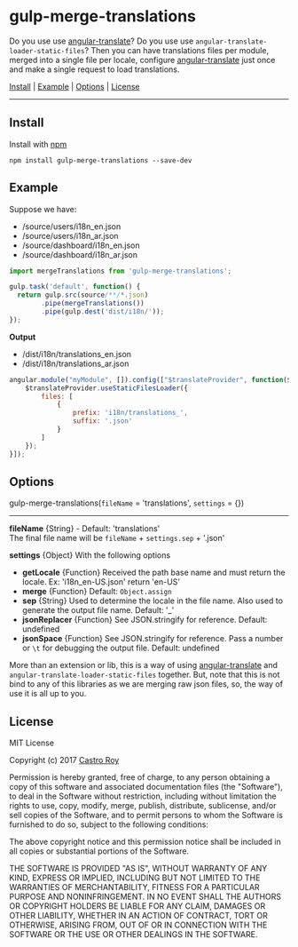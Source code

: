 # gulp-merge-translations 
Do you use use [angular-translate](https://github.com/angular-translate/angular-translate)? Do you use use `angular-translate-loader-static-files`?
Then you can have translations files per module, merged into a single file per locale, configure [angular-translate](https://github.com/angular-translate/angular-translate) just once and make a single request to load translations.

<a href="#install">Install</a> |
<a href="#example">Example</a> |
<a href="#options">Options</a> |
<a href="#license">License</a>

----

## Install

Install with [npm](https://npmjs.org/package/gulp-merge-translations)

```
npm install gulp-merge-translations --save-dev
```

## Example
Suppose we have:
- /source/users/i18n_en.json
- /source/users/i18n_ar.json
- /source/dashboard/i18n_en.json
- /source/dashboard/i18n_ar.json

```js
import mergeTranslations from 'gulp-merge-translations';

gulp.task('default', function() {
  return gulp.src(source/**/*.json)
        .pipe(mergeTranslations())
        .pipe(gulp.dest('dist/i18n/'));
});
```

**Output**
- /dist/i18n/translations_en.json
- /dist/i18n/translations_ar.json

```js
angular.module("myModule", []).config(["$translateProvider", function($translateProvider) {
    $translateProvider.useStaticFilesLoader({
        files: [
            {
                prefix: 'i18n/translations_',
                suffix: '.json'
            }
        ]
    });
}]);
```

## Options

gulp-merge-translations(`fileName` = 'translations', `settings` = {})

----

**fileName** {String} - Default: 'translations'  
The final file name will be `fileName` + `settings.sep` + '.json'

**settings** {Object} With the following options  
 - **getLocale** {Function} Received the path base name and must return the locale. Ex: 'i18n_en-US.json' return 'en-US'
 - **merge** {Function} Default: `Object.assign`
 - **sep** {String} Used to determine the locale in the file name. Also used to generate the output file name. Default: '_'
 - **jsonReplacer** {Function} See JSON.stringify for reference. Default: undefined
 - **jsonSpace** {Function} See JSON.stringify for reference. Pass a number or `\t` for debugging the output file. Default: undefined

 
More than an extension or lib, this is a way of using [angular-translate](https://github.com/angular-translate/angular-translate) and `angular-translate-loader-static-files` together. But, note that this is not bind to any of this libraries as we are merging raw json files, so, the way of use it is all up to you.  


## License

MIT License

Copyright (c) 2017 [Castro Roy](https://www.linkedin.com/in/castro-roy-152936a1)

Permission is hereby granted, free of charge, to any person obtaining a copy
of this software and associated documentation files (the "Software"), to deal
in the Software without restriction, including without limitation the rights
to use, copy, modify, merge, publish, distribute, sublicense, and/or sell
copies of the Software, and to permit persons to whom the Software is
furnished to do so, subject to the following conditions:

The above copyright notice and this permission notice shall be included in all
copies or substantial portions of the Software.

THE SOFTWARE IS PROVIDED "AS IS", WITHOUT WARRANTY OF ANY KIND, EXPRESS OR
IMPLIED, INCLUDING BUT NOT LIMITED TO THE WARRANTIES OF MERCHANTABILITY,
FITNESS FOR A PARTICULAR PURPOSE AND NONINFRINGEMENT. IN NO EVENT SHALL THE
AUTHORS OR COPYRIGHT HOLDERS BE LIABLE FOR ANY CLAIM, DAMAGES OR OTHER
LIABILITY, WHETHER IN AN ACTION OF CONTRACT, TORT OR OTHERWISE, ARISING FROM,
OUT OF OR IN CONNECTION WITH THE SOFTWARE OR THE USE OR OTHER DEALINGS IN THE
SOFTWARE.
